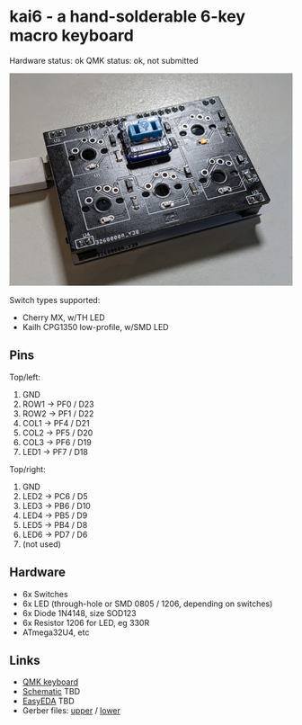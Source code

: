 # kai6 - a hand-solderable 6-key macro keyboard

Hardware status: ok
QMK status: ok, not submitted

![](photo.jpg)

Switch types supported:

* Cherry MX, w/TH LED
* Kailh CPG1350 low-profile, w/SMD LED

## Pins

Top/left:

1. GND
2. ROW1 -> PF0 / D23
3. ROW2 -> PF1 / D22
4. COL1 -> PF4 / D21
5. COL2 -> PF5 / D20
6. COL3 -> PF6 / D19
7. LED1 -> PF7 / D18

Top/right:

1. GND
2. LED2 -> PC6 / D5
3. LED3 -> PB6 / D10
4. LED4 -> PB5 / D9
5. LED5 -> PB4 / D8
6. LED6 -> PD7 / D6
7. (not used)

## Hardware

* 6x Switches
* 6x LED (through-hole or SMD 0805 / 1206, depending on switches)
* 6x Diode 1N4148, size SOD123
* 6x Resistor 1206 for LED, eg 330R
* ATmega32U4, etc

## Links

* [QMK keyboard](https://github.com/softplus/3keyecosystem-qmk/tree/main/6key/kai6)
* [Schematic](#) TBD
* [EasyEDA](#) TBD
* Gerber files: [upper](gerber-upper.zip) / [lower](gerber-lower.zip)
